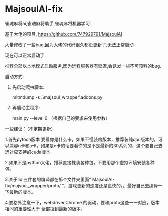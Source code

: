 # MajsoulAI-fix
 

 雀魂麻将ai,雀魂麻将助手,雀魂麻将机器学习
 
 基于大佬的项目, https://github.com/747929791/MajsoulAI

 大量修改了一些bug,因为大佬的代码很久都没更新了,无法正常启动

 现在可以正常启动了

 推荐全部以本地模式启动服务,因为远程服务器有延迟,会诱发一些不可预料的bug.

 启动方式:
 1. 先启动爬虫脚本:

     mitmdump -s  .\majsoul_wrapper\addons.py
 2. 再启动主程序:
    
    main.py --level 0   （根据自己的要求来使用参数）
    
    
 一些建议：（不定期更新）
 
 1.首先pytoch版本 要看你是什么卡，如果不懂装啥版本，推荐装纯cpu版本的，可以兼容n卡和a卡，如果是n卡的话要看你的是不是最新的30系列的，这个要自己去选对应支持的cuda版本
 
 2.如果不是python大佬，推荐直接裸装各种包，不要用那个虚拟环境安装各种包。
 
 3.关于liqi三件套的编译都在那个文件夹里面“ MajsoulAI-fix/majsoul_wrapper/proto/ ”，游戏更新的速度还是蛮快的。。最好自己去编译一下最新的版本。
 
 4.要格外注意一下，webdriver.Chrome 的驱动，要和proto这些一一对应，版本相同的重要性大于 全部拉到最新的版本。
    
